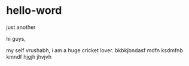 # hello-word
just another 

hi guys,

my self vrushabh, i am a huge cricket lover.
bkbkjbndasf
mdfn ksdmfnb kmndf 
hjgjh
jhvjvh
